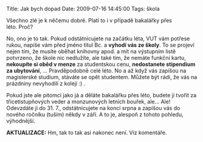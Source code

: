 Title: Jak bych dopad
Date: 2009-07-16 14:45:00
Tags: škola

Všechno zlé je k něčemu dobré. Platí to i v případě bakalářky přes
léto. Proč?

No, ono je to tak. Pokud odstátnicujete na začátku léta, VUT vám
potřese rukou, napíše vám před jméno titul Bc. a
**vyhodí vás ze školy**. To se projeví nejen tím, že musíte oběhat
knihovny apod. a mít na výstupním listě potvrzeno, že škole nic
nedlužíte, ale také tím, že nemáte funkční kartu,
**nekoupíte si oběd v menze** za studentskou cenu,
**nedostanete stipendium za ubytování**, … Pravděpodobně celé léto.
No a až když vás zapíšou na magisterské studium, stáváte se opět
studentem. Můžete být rádi, že vás na prázdniny nevyhodili z kolejí
:) .

Pokud jste ale pitomci jako já a děláte bakalářku přes léto, budete
ji tvořit za třicetistupňových veder a monzunových letních bouřek,
ale… Ale! Odevzdáte ji do 31. 7., odstátnicujete na konci srpna a
zapíšou vás do nového ročníku (tuším) někdy v září. A to je,
alespoň z tohoto pohledu, výhodnější.

**AKTUALIZACE:** Hm, tak to tak asi nakonec není. Viz komentáře.